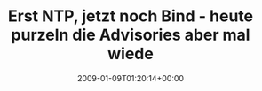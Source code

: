 ---
retweeted: false
source: <a href="http://twitter.com" rel="nofollow">Twitter Web Client</a>
entities:
  hashtags:
  - text: ubuntu
    indices:
    - '103'
    - '110'
  - text: security
    indices:
    - '111'
    - '120'
  symbols: []
  user_mentions: []
  urls: []
display_text_range:
- '0'
- '120'
favorite_count: '0'
id_str: '1105707168'
truncated: false
retweet_count: '0'
id: '1105707168'
created_at: Fri Jan 09 01:20:14 +0000 2009
favorited: false
full_text: 'Erst NTP, jetzt noch Bind - heute purzeln die Advisories aber mal wieder
  in großen Stückzahlen rein... #ubuntu #security'
lang: de
tags:
- ubuntu
- security
- pesos/twitter
date: '2009-01-09T01:20:14+00:00'
src: https://twitter.com/bascht/status/1105707168
original_url: https://twitter.com/bascht/status/1105707168
type: twitter_tweet
text: 'Erst NTP, jetzt noch Bind - heute purzeln die Advisories aber mal wieder in
  großen Stückzahlen rein... #ubuntu #security'
title: Erst NTP, jetzt noch Bind - heute purzeln die Advisories aber mal wiede

---